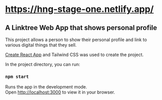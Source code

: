 # https://hng-stage-one.netlify.app/

## A Linktree Web App that shows personal profile

This project allows a person to show their personal profile and link to various digital things that they sell.

[Create React App](https://github.com/facebook/create-react-app) and Tailwind CSS was used to create the project.

In the project directory, you can run:

### `npm start`

Runs the app in the development mode.\
Open [http://localhost:3000](http://localhost:3000) to view it in your browser.

